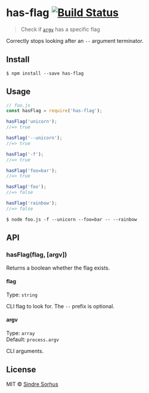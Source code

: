 # has-flag [![Build Status](https://travis-ci.org/sindresorhus/has-flag.svg?branch=master)](https://travis-ci.org/sindresorhus/has-flag)

> Check if [`argv`](https://nodejs.org/docs/latest/api/process.html#process_process_argv) has a specific flag

Correctly stops looking after an `--` argument terminator.

## Install

```
$ npm install --save has-flag
```

## Usage

```js
// foo.js
const hasFlag = require('has-flag');

hasFlag('unicorn');
//=> true

hasFlag('--unicorn');
//=> true

hasFlag('-f');
//=> true

hasFlag('foo=bar');
//=> true

hasFlag('foo');
//=> false

hasFlag('rainbow');
//=> false
```

```
$ node foo.js -f --unicorn --foo=bar -- --rainbow
```

## API

### hasFlag(flag, [argv])

Returns a boolean whether the flag exists.

#### flag

Type: `string`

CLI flag to look for. The `--` prefix is optional.

#### argv

Type: `array`<br>
Default: `process.argv`

CLI arguments.

## License

MIT © [Sindre Sorhus](https://sindresorhus.com)

